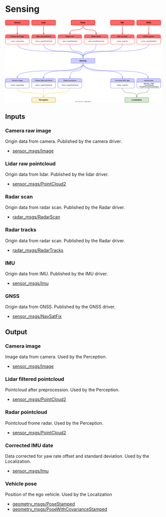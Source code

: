 # Sensing

![Node diagram](images/Sensing-Bus-ODD-Architecture.drawio.svg)

## Inputs

### Camera raw image

Origin data from camera. Published by the camera driver.

- [sensor_msgs/Image](https://docs.ros.org/en/noetic/api/sensor_msgs/html/msg/Image.html)

### Lidar raw pointcloud

Origin data from lidar. Published by the lidar driver.

- [sensor_msgs/PointCloud2](https://docs.ros.org/en/noetic/api/sensor_msgs/html/msg/PointCloud2.html)

### Radar scan

Origin data from radar scan. Published by the Radar driver.

- [radar_msgs/RadarScan](https://docs.ros.org/en/noetic/api/radar_msgs/html/msg/RadarScan.html)

### Radar tracks

Origin data from radar scan. Published by the Radar driver.

- [radar_msgs/RadarTracks](https://docs.ros.org/en/noetic/api/radar_msgs/html/msg/RadarTracks.html)

### IMU

Origin data from IMU. Published by the IMU driver.

- [sensor_msgs/Imu](https://docs.ros.org/en/noetic/api/sensor_msgs/html/msg/Imu.html)

### GNSS

Origin data from GNSS. Published by the GNSS driver.

- [sensor_msgs/NavSatFix](https://docs.ros.org/en/noetic/api/sensor_msgs/html/msg/NavSatFix.html)

## Output

### Camera image

Image data from camera. Used by the Perception.

- [sensor_msgs/Image](https://docs.ros.org/en/noetic/api/sensor_msgs/html/msg/Image.html)

### Lidar filtered pointcloud

Pointcloud after preprocession. Used by the Perception.

- [sensor_msgs/PointCloud2](https://docs.ros.org/en/noetic/api/sensor_msgs/html/msg/PointCloud2.html)

### Radar pointcloud

Pointcloud frome radar. Used by the Perception.

- [sensor_msgs/PointCloud2](https://docs.ros.org/en/noetic/api/sensor_msgs/html/msg/PointCloud2.html)

### Corrected IMU date

Data corrected for yaw rate offset and standard deviation. Used by the Localization.

- [sensor_msgs/Imu](https://docs.ros.org/en/noetic/api/sensor_msgs/html/msg/Imu.html)

### Vehicle pose

Position of the ego vehicle. Used by the Localization
- [geometry_msgs/PoseStamped](https://docs.ros.org/en/noetic/api/geometry_msgs/html/msg/PoseStamped.html)
- [geometry_msgs/PoseWithCovarianceStamped](https://docs.ros.org/en/noetic/api/geometry_msgs/html/msg/PoseWithCovarianceStamped.html)